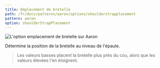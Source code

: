 ```yaml
---
title: Emplacement de bretelle
path: /fr/docs/patterns/aaron/options/shoulderstrapplacement
pattern: aaron
option: shoulderStrapPlacement
---
```

![L'option emplacement de bretelle sur Aaron](./shoulderstrapplacement.svg)

Détermine la position de la bretelle au niveau de l'épaule.

> Les valeurs basses placent la bretelle plus près du cou, alors que les valeurs élevées l'en éloignent.
